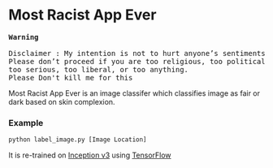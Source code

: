 # Most Racist App Ever
<pre>
<b>Warning</b>

Disclaimer : My intention is not to hurt anyone’s sentiments or spread rumors or bring disrepute to anyone. 
Please don’t proceed if you are too religious, too political, too sentimental, 
too serious, too liberal, or too anything.
Please Don't kill me for this
</pre>

Most Racist App Ever is an image classifer which classifies image as fair or dark based on skin complexion.

### Example

```python
python label_image.py [Image Location]

```

It is re-trained on [Inception v3](https://www.kaggle.com/google-brain/inception-v3) using [TensorFlow](https://www.tensorflow.org/)
